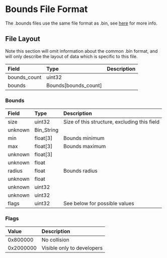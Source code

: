 # Bounds File Format

The .bounds files use the same file format as .bin, see [here](bin_file_format.md) for more info.

## File Layout

Note this section will omit information about the common .bin format, and will only describe the layout of data which is specific to this file.

|Field|Type|Description|
|:-|:-|:-|
|bounds_count|uint32||
|bounds|Bounds[bounds_count]||

### Bounds

|Field|Type|Description|
|:-|:-|:-|
|size|uint32|Size of this structure, excluding this field|
|unknown|Bin_String||
|min|float[3]|Bounds minimum|
|max|float[3]|Bounds maximum|
|unknown|float[3]||
|unknown|float||
|radius|float|Bounds radius|
|unknown|float||
|unknown|uint32||
|unknown|uint32||
|flags|uint32|See below for possible values|

### Flags

|Value|Description|
|:-|:-|
|0x800000|No collision|
|0x2000000|Visible only to developers|